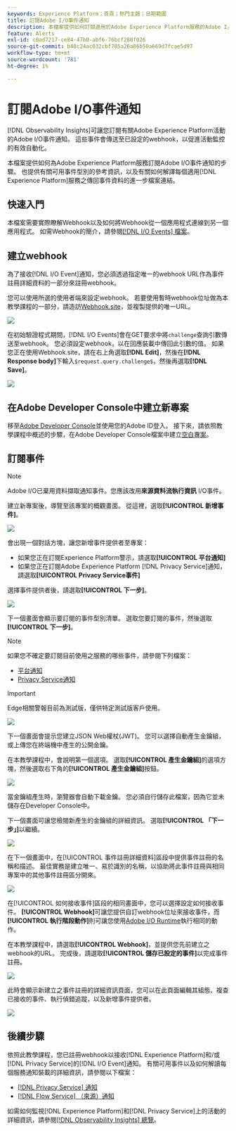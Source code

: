 ```yaml
---
keywords: Experience Platform；首頁；熱門主題；日期範圍
title: 訂閱Adobe I/O事件通知
description: 本檔案提供如何訂閱適用於Adobe Experience Platform服務的Adobe I/O事件通知的步驟。 也提供有關可用事件型別的參考資訊，以及有關如何解譯每個適用 [!DNL Experience Platform] 服務之傳回事件資料的更多檔案的連結。
feature: Alerts
exl-id: c0ad7217-ce84-47b0-abf6-76bcf280f026
source-git-commit: b48c24ac032cbf785a26a86b50a669d7fcae5d97
workflow-type: tm+mt
source-wordcount: '781'
ht-degree: 1%

---
```


# 訂閱Adobe I/O事件通知

[!DNL Observability Insights]可讓您訂閱有關Adobe Experience Platform活動的Adobe I/O事件通知。 這些事件會傳送至已設定的webhook，以促進活動監控的有效自動化。

本檔案提供如何為Adobe Experience Platform服務訂閱Adobe I/O事件通知的步驟。 也提供有關可用事件型別的參考資訊，以及有關如何解譯每個適用[!DNL Experience Platform]服務之傳回事件資料的進一步檔案連結。

## 快速入門

本檔案需要實際瞭解Webhook以及如何將Webhook從一個應用程式連線到另一個應用程式。 如需Webhook的簡介，請參閱[[!DNL I/O Events] 檔案](https://www.adobe.io/apis/experienceplatform/events/docs.html#!adobedocs/adobeio-events/master/intro/webhook_docs_intro.md)。

## 建立webhook

為了接收[!DNL I/O Event]通知，您必須透過指定唯一的webhook URL作為事件註冊詳細資料的一部分來註冊webhook。

您可以使用所選的使用者端來設定webhook。 若要使用暫時webhook位址做為本教學課程的一部分，請造訪[Webhook.site](https://webhook.site/)，並複製提供的唯一URL。

![](../images/notifications/webhook-url.png)

在初始驗證程式期間，[!DNL I/O Events]會在GET要求中將`challenge`查詢引數傳送至webhook。 您必須設定webhook，以在回應裝載中傳回此引數的值。 如果您正在使用Webhook.site，請在右上角選取&#x200B;**[!DNL Edit]**，然後在&#x200B;**[!DNL Response body]**&#x200B;下輸入`$request.query.challenge$`，然後再選取&#x200B;**[!DNL Save]**。

![](../images/notifications/response-challenge.png)

## 在Adobe Developer Console中建立新專案

移至[Adobe Developer Console](https://www.adobe.com/go/devs_console_ui)並使用您的Adobe ID登入。 接下來，請依照教學課程中概述的步驟，在Adobe Developer Console檔案中建立[空白專案](https://developer.adobe.com/developer-console/docs/guides/projects/projects-empty/)。

## 訂閱事件

>[!NOTE]
>
>Adobe I/O已棄用資料擷取通知事件。您應該改用&#x200B;**來源資料流執行資訊** I/O事件。

建立新專案後，導覽至該專案的概觀畫面。 從這裡，選取&#x200B;**[!UICONTROL 新增事件]**。

![](../images/notifications/add-event-button.png)

會出現一個對話方塊，讓您新增事件提供者至專案：

* 如果您正在訂閱Experience Platform警示，請選取&#x200B;**[!UICONTROL 平台通知]**
* 如果您正在訂閱Adobe Experience Platform [!DNL Privacy Service]通知，請選取&#x200B;**[!UICONTROL Privacy Service事件]**

選擇事件提供者後，請選取&#x200B;**[!UICONTROL 下一步]**。

![](../images/notifications/event-provider.png)

下一個畫面會顯示要訂閱的事件型別清單。 選取您要訂閱的事件，然後選取&#x200B;**[!UICONTROL 下一步]**。

>[!NOTE]
>
>如果您不確定要訂閱目前使用之服務的哪些事件，請參閱下列檔案：
>
>* [平台通知](./rules.md)
>* [Privacy Service通知](../../privacy-service/privacy-events.md)

>[!IMPORTANT]
>
>Edge相關警報目前為測試版，僅供特定測試版客戶使用。

![](../images/notifications/choose-event-subscriptions.png)

下一個畫面會提示您建立JSON Web權杖(JWT)。 您可以選擇自動產生金鑰組，或上傳您在終端機中產生的公開金鑰。

在本教學課程中，會說明第一個選項。 選取&#x200B;**[!UICONTROL 產生金鑰組]**&#x200B;的選項方塊，然後選取右下角的&#x200B;**[!UICONTROL 產生金鑰組]**&#x200B;按鈕。

![](../images/notifications/generate-keypair.png)

當金鑰組產生時，瀏覽器會自動下載金鑰。 您必須自行儲存此檔案，因為它並未儲存在Developer Console中。

下一個畫面可讓您檢閱新產生的金鑰組的詳細資訊。 選取&#x200B;**[!UICONTROL 「下一步」]**&#x200B;以繼續。

![](../images/notifications/keypair-generated.png)

在下一個畫面中，在[!UICONTROL 事件註冊詳細資料]區段中提供事件註冊的名稱和描述。 最佳實務是建立唯一、易於識別的名稱，以協助將此事件註冊與相同專案中的其他事件註冊區分開來。

![](../images/notifications/registration-details.png)

在[!UICONTROL 如何接收事件]區段的相同畫面中，您可以選擇設定如何接收事件。 **[!UICONTROL Webhook]**&#x200B;可讓您提供自訂webhook位址來接收事件，而&#x200B;**[!UICONTROL 執行階段動作]**&#x200B;則可讓您使用[Adobe I/O Runtime](https://www.adobe.io/apis/experienceplatform/runtime/docs.html)執行相同的動作。

在本教學課程中，請選取&#x200B;**[!UICONTROL Webhook]**，並提供您先前建立之webhook的URL。 完成後，請選取&#x200B;**[!UICONTROL 儲存已設定的事件]**&#x200B;以完成事件註冊。

![](../images/notifications/receive-events.png)

此時會顯示新建立之事件註冊的詳細資訊頁面，您可以在此頁面編輯其組態、複查已接收的事件、執行偵錯追蹤，以及新增事件提供者。

![](../images/notifications/registration-complete.png)

## 後續步驟

依照此教學課程，您已註冊webhook以接收[!DNL Experience Platform]和/或[!DNL Privacy Service]的[!DNL I/O Event]通知。 有關可用事件以及如何解讀每個服務通知裝載的詳細資訊，請參閱以下檔案：

* [[!DNL Privacy Service] 通知](../../privacy-service/privacy-events.md)
* [[!DNL Flow Service] （來源）通知](../../sources/notifications.md)

如需如何監視[!DNL Experience Platform]和[!DNL Privacy Service]上的活動的詳細資訊，請參閱[[!DNL Observability Insights] 總覽](../home.md)。
